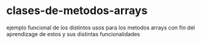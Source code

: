 # clases-de-metodos-arrays
ejemplo funcional de los distintos usos para los metodos arrays con fin del aprendizage de estos  y sus distintas funcionalidades
